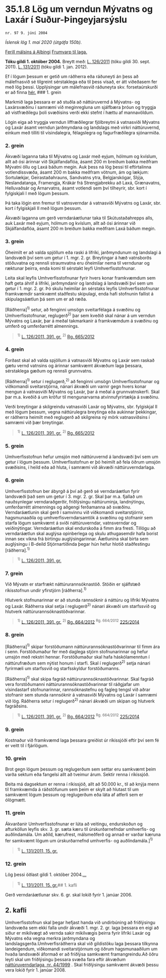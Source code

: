 # 35.1.8 Lög um verndun Mývatns og Laxár í Suður-Þingeyjarsýslu

`nr. 97 9. júní 2004`

_Íslensk lög 1. maí 2020 (útgáfa 150b)._

[Ferill málsins á Alþingi](https://www.althingi.is/thingstorf/thingmalalistar-eftir-thingum/ferill/?ltg=130&mnr=564)
[Frumvarp til laga.](https://www.althingi.is/altext/130/s/0843.html)

**Tóku gildi 1. október 2004.**
Breytt með:
[L. 126/2011](https://althingi.is/altext/stjt/2011.126.html) (tóku gildi 30. sept. 2011).
[L. 131/2011](https://althingi.is/altext/stjt/2011.131.html) (tóku gildi 1. jan. 2012).

Ef í lögum þessum er getið um ráðherra eða ráðuneyti án þess að málefnasvið sé tilgreint sérstaklega eða til þess vísað, er átt viðeðasem fer með lög þessi. Upplýsingar um málefnasvið ráðuneyta skv. forsetaúrskurði er að finna [hér.](2018119.md) ### 1. grein



Markmið laga þessara er að stuðla að náttúruvernd á Mývatns- og Laxársvæðinu í samræmi við meginregluna um sjálfbæra þróun og tryggja að vistfræðilegu þoli svæðisins verði ekki stefnt í hættu af mannavöldum.

Lögin eiga að tryggja verndun líffræðilegrar fjölbreytni á vatnasviði Mývatns og Laxár ásamt verndun jarðmyndana og landslags með virkri náttúruvernd, einkum með tilliti til vísindalegra, félagslegra og fagurfræðilegra sjónarmiða.

### 2. grein



Ákvæði laganna taka til Mývatns og Laxár með eyjum, hólmum og kvíslum, allt að ósi árinnar við Skjálfandaflóa, ásamt 200 m breiðum bakka meðfram Mývatni öllu og Laxá báðum megin. Auk þess ná lög þessi til eftirtalinna votlendissvæða, ásamt 200 m bakka meðfram vötnum, ám og lækjum: Sortulækjar, Geirastaðahrauns, Sandvatns ytra, Belgjarskógar, Slýja, Neslandatanga, Framengja, Krákár frá Strengjabrekku að Laxá, Grænavatns, Helluvaðsár og Arnarvatns, ásamt votlendi sem því tilheyrir, sbr. kort í fylgiskjali I með lögum þessum.

Þá taka lögin enn fremur til vatnsverndar á vatnasviði Mývatns og Laxár, sbr. kort í fylgiskjali II með lögum þessum.

Ákvæði laganna um gerð verndaráætlunar taka til Skútustaðahrepps alls, auk Laxár með eyjum, hólmum og kvíslum, allt að ósi árinnar við Skjálfandaflóa, ásamt 200 m breiðum bakka meðfram Laxá báðum megin.

### 3. grein



Óheimilt er að valda spjöllum eða raski á lífríki, jarðmyndunum og landslagi á landsvæði því sem um getur í 1. mgr. 2. gr. Breytingar á hæð vatnsborðs stöðuvatna og rennsli straumvatna eru óheimilar nema til verndunar og ræktunar þeirra, enda komi til sérstakt leyfi Umhverfisstofnunar.

Leita skal leyfis Umhverfisstofnunar fyrir hvers konar framkvæmdum sem haft geta áhrif á lífríki, jarðmyndanir og landslag á landsvæði því sem um getur í 1. mgr. 2. gr. Þó skulu heimilar án sérstaks leyfis Umhverfisstofnunar framkvæmdir samkvæmt staðfestu skipulagi, enda hafi stofnunin fallist á skipulagsáætlun þá sem um er að ræða.

[Ráðherra]<sup>1)</sup> setur, að fenginni umsögn sveitarfélaga á svæðinu og Umhverfisstofnunar, reglugerð<sup>2)</sup> þar sem kveðið skal nánar á um verndun Mývatns og Laxár, þar á meðal takmarkanir á framkvæmdum á svæðinu og umferð og umferðarrétt almennings.

> <sup>1)</sup> [L. 126/2011, 391. gr.](https://althingi.is/altext/stjt/2011.126.html) <sup>2)</sup> [Rg. 665/2012](https://althingi.ishttps://www.reglugerd.is/reglugerdir/allar/nr/665-2012)

### 4. grein



Forðast skal að valda spjöllum á vatnasviði Mývatns og Laxár sem raskað gætu vernd vatnsins og árinnar samkvæmt ákvæðum laga þessara, sérstaklega gæðum og rennsli grunnvatns.

[Ráðherra]<sup>1)</sup> setur í reglugerð,<sup>2)</sup> að fenginni umsögn Umhverfisstofnunar og viðkomandi sveitarstjórna, nánari ákvæði um varnir gegn hvers konar mengun á vatnasviði Mývatns og Laxár, þar á meðal á grunnvatnskerfi. Skal þar m.a. kveðið á um kröfur til mengunarvarna atvinnufyrirtækja á svæðinu.

Verði breytingar á skilgreindu vatnasviði Laxár og Mývatns, sbr. fylgiskjal II með lögum þessum, vegna náttúrulegra breytinga eða aukinnar þekkingar, er ráðherra heimilt með reglugerð að skilgreina ný mörk vatnasviðsins í samræmi við þær breytingar.

> <sup>1)</sup> [L. 126/2011, 391. gr.](https://althingi.is/altext/stjt/2011.126.html) <sup>2)</sup> [Rg. 665/2012](https://althingi.ishttps://www.reglugerd.is/reglugerdir/allar/nr/665-2012)

### 5. grein



Umhverfisstofnun hefur umsjón með náttúruvernd á landsvæði því sem um getur í lögum þessum. Umhverfisstofnun er þó heimilt að fela öðrum umsjón svæðisins, í heild eða að hluta, í samræmi við ákvæði náttúruverndarlaga.

### 6. grein



Umhverfisstofnun ber ábyrgð á því að gerð sé verndaráætlun fyrir landsvæði það sem um getur í 3. mgr. 2. gr. Skal þar m.a. fjallað um nauðsynlegar verndaraðgerðir, friðlýsingu náttúruminja, landnýtingu, umferðarrétt almennings og aðgengi ferðamanna að svæðinu. Verndaráætlunin skal gerð í samvinnu við viðkomandi sveitarstjórnir, hagsmunaaðila og umhverfisverndarsamtök á svæðinu og stofnanir sem starfa lögum samkvæmt á sviði náttúruverndar, vatnsverndar og veiðinýtingar. Verndaráætlun skal endurskoða á fimm ára fresti. Tillögu að verndaráætlun skal auglýsa opinberlega og skulu athugasemdir hafa borist innan sex vikna frá birtingu auglýsingarinnar. Áætlunina skal birta sem auglýsingu í B-deild Stjórnartíðinda þegar hún hefur hlotið staðfestingu [ráðherra].<sup>1)</sup> 

> <sup>1)</sup> [L. 126/2011, 391. gr.](https://althingi.is/altext/stjt/2011.126.html)

### 7. grein



Við Mývatn er starfrækt náttúrurannsóknastöð. Stöðin er sjálfstæð ríkisstofnun undir yfirstjórn [ráðherra].<sup>1)</sup> 

Hlutverk stofnunarinnar er að stunda rannsóknir á náttúru og lífríki Mývatns og Laxár. Ráðherra skal setja í reglugerð<sup>2)</sup> nánari ákvæði um starfssvið og hlutverk náttúrurannsóknastöðvarinnar.

> <sup>1)</sup> [L. 126/2011, 391. gr.](https://althingi.is/altext/stjt/2011.126.html) <sup>2)</sup> [Rg. 664/2012](https://althingi.ishttps://www.reglugerd.is/reglugerdir/allar/nr/664-2012) <sup>Rg. 664/2012</sup> [225/2014](https://althingi.ishttps://www.reglugerd.is/reglugerdir/allar/nr/225-2014)

### 8. grein



[Ráðherra]<sup>1)</sup> skipar forstöðumann náttúrurannsóknastöðvarinnar til fimm ára í senn. Forstöðumaður fer með daglega stjórn stofnunarinnar og hefur umsjón með rekstri hennar. Forstöðumaður skal hafa háskólamenntun í náttúrufræðum sem nýtist honum í starfi. Skal í reglugerð<sup>2)</sup> setja nánari fyrirmæli um starfssvið og starfsskyldur forstöðumanns.

[Ráðherra]<sup>1)</sup> skal skipa fagráð náttúrurannsóknastöðvarinnar. Skal fagráð vera forstöðumanni náttúrurannsóknastöðvarinnar til ráðgjafar um vísindastarf stofnunarinnar, rannsóknastefnu og fagleg tengsl við aðrar stofnanir sem stunda rannsóknir á vatnasviði Mývatns og Laxár í samræmi við lög. Ráðherra setur í reglugerð<sup>2)</sup> nánari ákvæði um skipan og hlutverk fagráðsins.

> <sup>1)</sup> [L. 126/2011, 391. gr.](https://althingi.is/altext/stjt/2011.126.html) <sup>2)</sup> [Rg. 664/2012](https://althingi.ishttps://www.reglugerd.is/reglugerdir/allar/nr/664-2012) <sup>Rg. 664/2012</sup> [225/2014](https://althingi.ishttps://www.reglugerd.is/reglugerdir/allar/nr/225-2014)

### 9. grein



Kostnaður við framkvæmd laga þessara greiðist úr ríkissjóði eftir því sem fé er veitt til í fjárlögum.

### 10. grein



Brot gegn lögum þessum og reglugerðum sem settar eru samkvæmt þeim varða sektum eða fangelsi allt að tveimur árum. Sektir renna í ríkissjóð.

Beita má dagsektum er renna í ríkissjóð, allt að 50.000 kr., til að knýja menn til framkvæmda á ráðstöfunum sem þeim er skylt að hlutast til um samkvæmt lögum þessum og reglugerðum eða láta af atferli sem er ólögmætt.

### 11. grein



Ákvarðanir Umhverfisstofnunar er lúta að veitingu, endurskoðun og afturköllun leyfis skv. 3. gr. sæta kæru til úrskurðarnefndar umhverfis- og auðlindamála. Um aðild, kærufrest, málsmeðferð og annað er varðar kæruna fer samkvæmt lögum um úrskurðarnefnd umhverfis- og auðlindamála.]<sup>1)</sup> 

> <sup>1)</sup> [L. 131/2011, 15. gr.](https://althingi.is/altext/stjt/2011.131.html)

### 12. grein



Lög þessi öðlast gildi 1. október 2004.[…](https://www.althingi.is/lagasafn/leidbeiningar/)

> <sup>1)</sup> [L. 131/2011, 15. gr.](https://althingi.is/altext/stjt/2011.131.html)## 1. kafli

Gerð verndaráætlunar skv. 6. gr. skal lokið fyrir 1. janúar 2006.

## 2. kafli

Umhverfisstofnun skal þegar hefjast handa við undirbúning að friðlýsingu landsvæða sem ekki falla undir ákvæði 1. mgr. 2. gr. laga þessara en eigi að síður er mikilvægt að vernda sakir mikilvægis þeirra fyrir lífríki Laxár og Mývatns eða vegna merkra jarðmyndana og landslagsgerða.Umhverfisráðherra skal við gildistöku laga þessara tilkynna landeigendum, viðkomandi sveitarstjórnum og öðrum hagsmunaaðilum um hvaða landsvæði áformað er að friðlýsa samkvæmt framangreindu.Að öðru leyti skal um friðlýsingu þessara svæða fara eftir ákvæðum [náttúruverndarlaga, nr. 44/1999](1999044.md) . Skal friðlýsingu samkvæmt ákvæði þessu vera lokið fyrir 1. janúar 2008.

